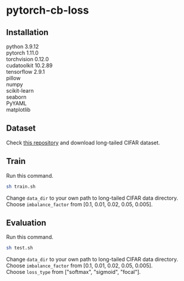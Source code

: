 # pytorch-cb-loss

## Installation
python 3.9.12  
pytorch 1.11.0  
torchvision 0.12.0  
cudatoolkit 10.2.89  
tensorflow 2.9.1  
pillow  
numpy  
scikit-learn  
seaborn  
PyYAML  
matplotlib  

## Dataset
Check [this repository](https://github.com/richardaecn/class-balanced-loss#datasets) and download long-tailed CIFAR dataset.

## Train
Run this command.
```bash
sh train.sh
```
Change ```data_dir``` to your own path to long-tailed CIFAR data directory.   
Choose ```imbalance_factor``` from [0.1, 0.01, 0.02, 0.05, 0.005].

## Evaluation
Run this command.
```bash
sh test.sh
```
Change ```data_dir``` to your own path to long-tailed CIFAR data directory.   
Choose ```imbalance_factor``` from [0.1, 0.01, 0.02, 0.05, 0.005].  
Choose ```loss_type``` from ["softmax", "sigmoid", "focal"].
